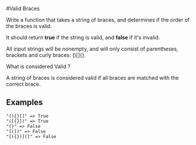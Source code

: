#Valid Braces

Write a function that takes a string of braces, and determines if the order of the braces is valid.

It should return **true** if the string is valid, and **false** if it's invalid.

All input strings will be nonempty, and will only consist of parentheses, brackets and curly braces: ()[]{}.

What is considered Valid ?

A string of braces is considered valid if all braces are matched with the correct brace.

## Examples

```
"(){}[]" => True
"([{}])" => True
"(}" => False
"[(])" => False
"[({})](]" => False
```